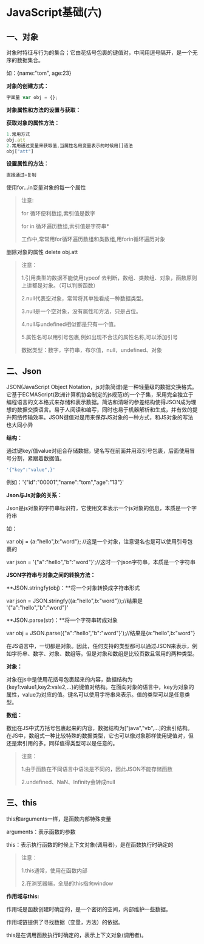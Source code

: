 # JavaScript基础(六)

## 一、对象

对象时特征与行为的集合；它由花括号包裹的键值对，中间用逗号隔开，是一个无序的数据集合。

如：{name:"tom", age:23}

**对象的创建方式：**

```js
字面量 var obj = {};
```

**对象属性和方法的设置与获取：**

**获取对象的属性方法：**

```js
1.常用方式
obj.att
2.常用通过变量来获取值,当属性名用变量表示的时候用[]语法
obj["att"] 
```

**设置属性的方法：**

```js
直接通过=复制
```

使用for...in变量对象的每一个属性

> 注意:
>
> for 循环便利数组,索引值是数字
>
>for in 循环遍历数组,索引值是字符串*
>
>工作中,常常用for循环遍历数组和类数组,用forin循环遍历对象

删除对象的属性 delete obj.att

> 注意：
>
> 1.引用类型的数据不能使用typeof 去判断，数组、类数组、对象，函数原则上讲都是对象。（可以判断函数）
>
> 2.null代表空对象，常常将其单独看成一种数据类型。
>
> 3.null是一个空对象，没有属性和方法，只是占位。
>
> 4.null与undefined相似都是只有一个值。
>
> 5.属性名可以用引号包裹,例如出现不合法的属性名称,可以添加引号
>
> 数据类型：数字，字符串，布尔值，null，undefined、对象

## 二、Json

JSON(JavaScript Object Notation，js对象简谱)是一种轻量级的数据交换格式。它基于ECMAScript(欧洲计算机协会制定的js规范)的一个子集，采用完全独立于编程语言的文本格式来存储和表示数据。简洁和清晰的参差结构使得JSON成为理想的数据交换语言。易于人阅读和编写，同时也易于机器解析和生成，并有效的提升网络传输效率。JSON键值对是用来保存JS对象的一种方式，和JS对象的写法也大同小异

**结构：**

通过键key/值value对组合存储数据，键名写在前面并用双引号包裹，后面使用冒号分割，紧跟着数据值。

```js
'{"key":"value",}'
```

例如：'{"id":"00001","name":"tom","age":"13"}'

**Json与Js对象的关系：**

Json是js对象的字符串标识符，它使用文本表示一个js对象的信息，本质是一个字符串

如：

var obj = {a:"hello",b:"word"}; //这是一个对象，注意键名也是可以使用引号包裹的

var json = '{"a":"hello","b":"word"}';//这时一个json字符串，本质是一个字符串

**JSON字符串与对象之间的转换方法：**

**JSON.stringfy(obj)：**将一个对象转换成字符串形式

var json = JSON.stringfy({a:"hello",b:"word"});//结果是 '{"a":"hello","b":"word"}'

**JSON.parse(str)：**将一个字符串转成对象

var obj = JSON.parse({"a":"hello","b":"word"}');//结果是{a:"hello",b:"word"}

在JS语言中，一切都是对象。因此，任何支持的类型都可以通过JSON来表示，例如字符串、数字、对象、数组等。但是对象和数组是比较页数且常用的两种类型。

**对象：**

对象在js中是使用花括号包裹起来的内容，数据结构为{key1:value1,key2:vale2,...}的键值对结构。在面向对象的语言中，key为对象的属性，value为对应的值。键名可以使用字符串来表示。值的类型可以是任意类型。

**数组：**

数组在JS中式方括号包裹起来的内容，数据结构为["java","vb",...]的索引结构。在JS中，数组式一种比较特殊的数据类型，它也可以像对象那样使用键值对，但还是索引用的多。同样值得类型可以是任意的。

>注意：
>
>1.由于函数在不同语言中语法是不同的，因此JSON不能存储函数
>
>2.undefined、NaN、Infinity会转成null

## 三、this

this和arguments一样，是函数内部特殊变量

arguments：表示函数的参数

this：表示执行函数的时候上下文对象(调用者)，是在函数执行时确定的

>注意：
>
>1.this通常，使用在函数内部
>
>2.在浏览器端，全局的this指向window

**作用域与this:**

作用域是函数创建时确定的，是一个密闭的空间，内部维护一些数据。

作用域链提供了寻找数据（变量，方法）的依据。

this是在调用函数执行时确定的，表示上下文对象(调用者)。




